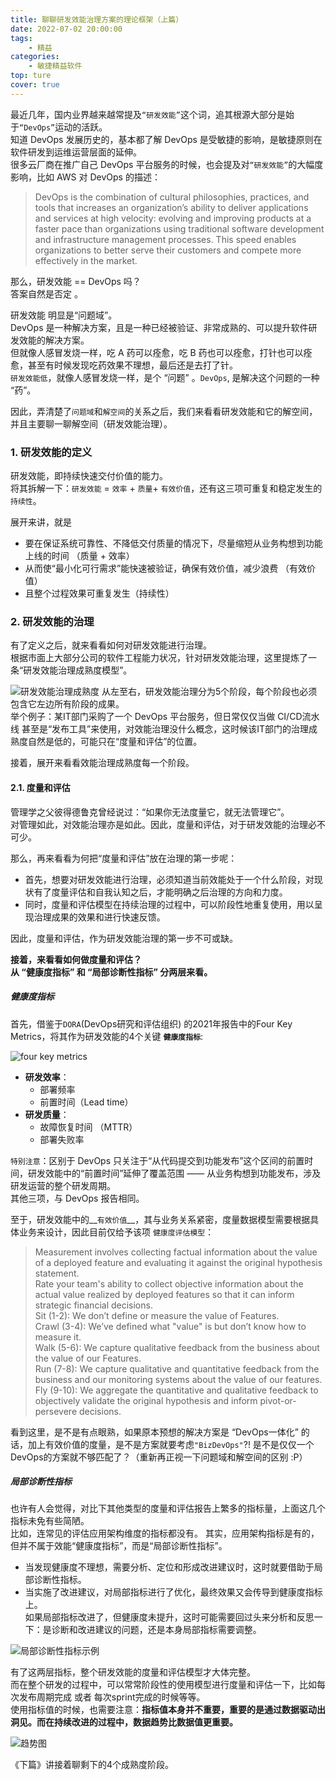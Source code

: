 ```yaml
---
title: 聊聊研发效能治理方案的理论框架（上篇）    
date: 2022-07-02 20:00:00  
tags: 
	- 精益
categories: 
	- 敏捷精益软件
top: ture
cover: true
---
```


最近几年，国内业界越来越常提及`“研发效能”`这个词，追其根源大部分是始于`“DevOps”`运动的活跃。  
知道 DevOps 发展历史的，基本都了解 DevOps 是受敏捷的影响，是敏捷原则在软件研发到运维运营层面的延伸。  
很多云厂商在推广自己 DevOps 平台服务的时候，也会提及对`“研发效能”`的大幅度影响，比如 AWS 对 DevOps 的描述：
> DevOps is the combination of cultural philosophies, practices, and tools that increases an organization’s ability to deliver applications and services at high velocity: evolving and improving products at a faster pace than organizations using traditional software development and infrastructure management processes. This speed enables organizations to better serve their customers and compete more effectively in the market.

那么，研发效能 == DevOps 吗？  
答案自然是否定 。  
<!-- more -->
研发效能 明显是“问题域”。  
DevOps 是一种解决方案，且是一种已经被验证、非常成熟的、可以提升软件研发效能的解决方案。  
但就像人感冒发烧一样，吃 A 药可以痊愈，吃 B 药也可以痊愈，打针也可以痊愈，甚至有时候发现吃药效果不理想，最后还是去打了针。  
`研发效能低`，就像人感冒发烧一样，是个 “问题” 。`DevOps`, 是解决这个问题的一种 “药”。

因此，弄清楚了`问题域`和`解空间`的关系之后，我们来看看研发效能和它的解空间，并且主要聊一聊解空间（研发效能治理）。

### 1. 研发效能的定义
研发效能，即持续快速交付价值的能力。  
将其拆解一下：`研发效能` = `效率` + `质量`+ `有效价值`，还有这三项可重复和稳定发生的`持续性`。  

展开来讲，就是

- 要在保证系统可靠性、不降低交付质量的情况下，尽量缩短从业务构想到功能上线的时间  （质量 + 效率）  
- 从而使“最小化可行需求”能快速被验证，确保有效价值，减少浪费  （有效价值）  
- 且整个过程效果可重复发生（持续性）  

### 2. 研发效能的治理
有了定义之后，就来看看如何对研发效能进行治理。  
根据市面上大部分公司的软件工程能力状况，针对研发效能治理，这里提炼了一条“研发效能治理成熟度模型”。

![研发效能治理成熟度](./聊聊研发效能治理方案的理论框架（上篇）/治理成熟度曲线.png)
从左至右，研发效能治理分为5个阶段，每个阶段也必须包含它左边所有阶段的成果。  
举个例子：某IT部门采购了一个 DevOps 平台服务，但日常仅仅当做 CI/CD流水线 甚至是“发布工具”来使用，对效能治理没什么概念，这时候该IT部门的治理成熟度自然是低的，可能只在“度量和评估”的位置。

接着，展开来看看效能治理成熟度每一个阶段。

#### 2.1. 度量和评估
管理学之父彼得德鲁克曾经说过：“如果你无法度量它，就无法管理它”。  
对管理如此，对效能治理亦是如此。因此，度量和评估，对于研发效能的治理必不可少。

那么，再来看看为何把“度量和评估”放在治理的第一步呢：

- 首先，想要对研发效能进行治理，必须知道当前效能处于一个什么阶段，对现状有了度量评估和自我认知之后，才能明确之后治理的方向和力度。  
- 同时，度量和评估模型在持续治理的过程中，可以阶段性地重复使用，用以呈现治理成果的效果和进行快速反馈。  

因此，度量和评估，作为研发效能治理的第一步不可或缺。

__接着，来看看如何做度量和评估？__    
__从 “健康度指标” 和 “局部诊断性指标” 分两层来看。__  
##### 健康度指标
首先，借鉴于`DORA`(DevOps研究和评估组织) 的2021年报告中的Four Key Metrics，将其作为研发效能的4个关键 __`健康度指标`__:

![four key metrics](./聊聊研发效能治理方案的理论框架（上篇）/four_key_metrics.png)

- __研发效率__：
	- 部署频率 
	- 前置时间（Lead time）
- __研发质量__：
	- 故障恢复时间 （MTTR）
	- 部署失败率  
	
`特别注意`：区别于 DevOps 只关注于“从代码提交到功能发布”这个区间的前置时间，研发效能中的“前置时间”延伸了覆盖范围 —— 从业务构想到功能发布，涉及研发运营的整个研发周期。  
其他三项，与 DevOps 报告相同。

至于，研发效能中的__`有效价值`__，其与业务关系紧密，度量数据模型需要根据具体业务来设计，因此目前仅给予该项 `健康度评估模型`：
> Measurement involves collecting factual information about the value of a deployed feature and evaluating it against the original hypothesis statement.  
> Rate your team's ability to collect objective information about the actual value realized by deployed features so that it can inform strategic financial decisions.  
Sit (1-2): We don’t define or measure the value of Features.  
Crawl (3-4): We’ve defined what "value" is but don’t know how to measure it.  
Walk (5-6): We capture qualitative feedback from the business about the value of our Features.   
Run (7-8): We capture qualitative and quantitative feedback from the business and our monitoring systems about the value of our features.  
Fly (9-10): We aggregate the quantitative and qualitative feedback to objectively validate the original hypothesis and inform pivot-or-persevere decisions.
  
看到这里，是不是有点眼熟，如果原本预想的解决方案是 “DevOps一体化” 的话，加上有效价值的度量，是不是方案就要考虑`"BizDevOps"`?! 是不是仅仅一个DevOps的方案就不够匹配了？（重新再正视一下问题域和解空间的区别 :P）

##### 局部诊断性指标 
也许有人会觉得，对比下其他类型的度量和评估报告上繁多的指标量，上面这几个指标未免有些简陋。  
比如，连常见的评估应用架构维度的指标都没有。
其实，应用架构指标是有的，但并不属于效能“健康度指标”，而是“局部诊断性指标”。

- 当发现健康度不理想，需要分析、定位和形成改进建议时，这时就要借助于局部诊断性指标。
- 当实施了改进建议，对局部指标进行了优化，最终效果又会传导到健康度指标上。  
如果局部指标改进了，但健康度未提升，这时可能需要回过头来分析和反思一下：是诊断和改进建议的问题，还是本身局部指标需要调整。

![局部诊断性指标示例](./聊聊研发效能治理方案的理论框架（上篇）/局部诊断性指标.png)

有了这两层指标，整个研发效能的度量和评估模型才大体完整。  
而在整个研发的过程中，可以常常阶段性的使用模型进行度量和评估一下，比如每次发布周期完成 或者 每次sprint完成的时候等等。  
使用指标值的时候，也需要注意：__指标值本身并不重要，重要的是通过数据驱动出洞见。而在持续改进的过程中，数据趋势比数据值更重要。__

![趋势图](./聊聊研发效能治理方案的理论框架（上篇）/key_metrics_report.png)



《下篇》讲接着聊剩下的4个成熟度阶段。

